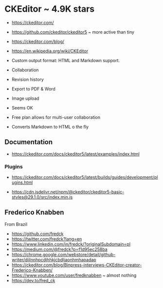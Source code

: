 # CKEditor ~ 4.9K stars

* https://ckeditor.com/
* https://github.com/ckeditor/ckeditor5 ~ more active than tiny
* https://ckeditor.com/blog/
* https://en.wikipedia.org/wiki/CKEditor

* Custom output format: HTML and Markdown support.
* Collaboration
* Revision history
* Export to PDF & Word
* Image upload
* Seems OK
* Free plan allows for multi-user collaboration
* Converts Markdown to HTML o the fly

## Documentation

* https://ckeditor.com/docs/ckeditor5/latest/examples/index.html

### Plugins

* https://ckeditor.com/docs/ckeditor5/latest/builds/guides/development/plugins.html

* https://cdn.jsdelivr.net/npm/@ckeditor/ckeditor5-basic-styles@29.1.0/src/index.min.js

## Frederico Knabben

From Brazil

* https://github.com/fredck
* https://twitter.com/fredck?lang=en
* https://www.linkedin.com/in/fredck/?originalSubdomain=pl
* https://medium.com/@fredck?p=f1d95ec258ba
* https://chrome.google.com/webstore/detail/github-writer/diilnnhpcdjhhkjcbdljaonhmhapadap
* https://ckeditor.com/blog/Binpress-interviews-CKEditor-creator-Frederico-Knabben/
* https://www.youtube.com/user/fredknabben ~ almost nothing
* https://dev.to/fred_ck
